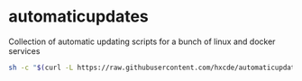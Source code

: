 # automaticupdates
Collection of automatic updating scripts for a bunch of linux and docker services
```bash
sh -c "$(curl -L https://raw.githubusercontent.com/hxcde/automaticupdates/main/debian-cloudflared-auto-update.sh)"
```
